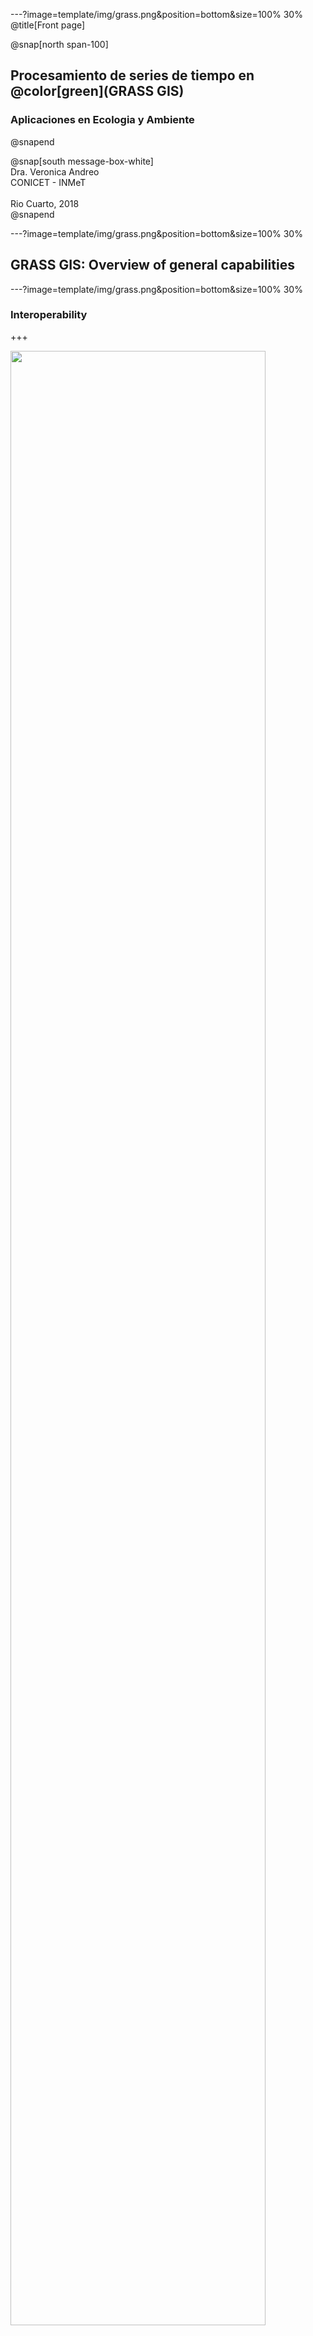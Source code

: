 ---?image=template/img/grass.png&position=bottom&size=100% 30%
@title[Front page]

@snap[north span-100]
<br>
<h2>Procesamiento de series de tiempo en @color[green](GRASS GIS)</h2>
<h3>Aplicaciones en Ecologia y Ambiente</h3>
@snapend

@snap[south message-box-white]
<br>Dra. Veronica Andreo<br>CONICET - INMeT<br><br>Rio Cuarto, 2018<br>
@snapend

---?image=template/img/grass.png&position=bottom&size=100% 30%

## GRASS GIS: Overview of general capabilities

---?image=template/img/grass.png&position=bottom&size=100% 30%

### Interoperability

+++

<img src="assets/img/grass_database_vs_geodata.png" width="90%">

+++
@title[Import/Export]

@snap[north span-100]
Modules for import/export of vector and raster maps
@snapend

@snap[west span-50]
<img src="assets/img/File_raster_import.png">
@snapend

@snap[east span-50]
<img src="assets/img/File_raster_export.png">
@snapend

---?image=template/img/grass.png&position=bottom&size=100% 30%

### Raster data processing

+++

@snap[north span-100]
Raster menu
@snapend

@snap[west span-60]
<img src="assets/img/Raster_menu.png" width="40%">
@snapend

@snap[east span-40]
Most of these modules will work with:
- Raster data: DEMs, land cover, climatic maps...
- Imagery data: Landsat, MODIS, SPOT, QuickBird...
@snapend

@snap[south span-100]
[Raster processing](https://grass.osgeo.org/grass74/manuals/rasterintro.html) manual
@snapend

+++

@snap[north span-100]
Resampling
@snapend

@snap[west span-50]
<img src="assets/img/Raster_resample_options.png" width="60%">
@snapend

@snap[east span-50]
Examples:
- [r.resamp.interp](https://grass.osgeo.org/grass74/manuals/r.resamp.interp.html): Resamples raster map to a finer grid using interpolation (nearest, bilinear, bicubic)
- [r.resamp.stats](https://grass.osgeo.org/grass74/manuals/r.resamp.stats.html): Resamples raster map layers to a coarser grid using aggregation
@snapend

+++

@snap[north span-100]
Raster overlay
@snapend

@snap[west span-50]
<img src="assets/img/Raster_overlay_options.png" width="60%">
<br>
<img src="assets/img/r_patch.png">
@snapend

@snap[east span-50]
Examples:
- [r.series](https://grass.osgeo.org/grass74/manuals/r.series.html): Allows to aggregate a list of maps with different methods, i.e., average, minimum, maximum, etc.
- [r.patch](https://grass.osgeo.org/grass74/manuals/r.patch.html): Creates a composite raster map using known category values from one (or more) map(s) to fill in areas of "no data" in another map
@snapend

+++

@snap[north span-100]
Hydrological modeling
@snapend

@snap[west span-50]
<img src="assets/img/Raster_hydro.png" width="60%">
@snapend

@snap[east span-50]
... plus several other add-ons, including

<img src="assets/img/r_stream_addons.jpg">

<a href="https://doi.org/10.1016/j.cageo.2011.03.003">Jasiewics and Metz, 2011</a>
@snapend

+++

@snap[north span-100]
Landscape and patch analysis
@snapend

@snap[west span-40]
<img src="assets/img/Raster_landscape.png">
@snapend

@snap[east span-60]
... plus several add-ons for "patch analysis"

<img src="assets/img/Raster_r_pi_addons.png">
@snapend

---?image=template/img/grass.png&position=bottom&size=100% 30%

### Satellite imagery processing

+++

Imagery menu

<img src="assets/img/Imagery_menu.png" width="60%">

[Image processing](https://grass.osgeo.org/grass74/manuals/imageryintro.html) manual

+++

@snap[north span-100]
Manage colors
@snapend

@snap[west span-50]
<img src="assets/img/Imagery_colors.png" width="60%">
@snapend

@snap[east span-50]
[i.colors.enhance](https://grass.osgeo.org/grass74/manuals/i.colors.enhance.html)

<img src="assets/img/i.colors.enhance.jpg">
@snapend

+++

@snap[north span-100]
Transform
@snapend

@snap[west span-50]
<img src="assets/img/Imagery_transform.png" width="60%">
@snapend

@snap[east span-50]
Examples:
- [i.pca](https://grass.osgeo.org/grass74/manuals/i.pca.html): Principal components analysis (PCA) for image processing
- [i.fft](https://grass.osgeo.org/grass74/manuals/i.fft.html): Fast Fourier Transform (FFT) for image processing
- [i.pansharpen](https://grass.osgeo.org/grass74/manuals/i.pansharpen.html): Image fusion algorithms to sharpen multispectral with high-res panchromatic channels 
@snapend

+++

@snap[north span-100]
Classification and Segmentation
@snapend

@snap[west span-50]
<img src="assets/img/Imagery_classification.png" width="60%">

@ul
- Supervised (maxlik, smap)
- Unsupervised
- Segmentation
@ulend
@snapend

@snap[east span-50]
... plus many add-ons: 
- r.learn.ml 
- i.segment.\*
- i.superpixels.slic
- i.ann.\*
- and more...
@snapend

@snap[south span-100]
cite M. Lennert papers
@snapend

+++

@snap[north span-100]
Generic RS tools and tools for specific sensors
@snapend

@snap[west span-60]
<img src="assets/img/Imagery_satellite_especif_tools.png" width="60%">

... plus add-ons for MODIS, Sentinel2, Landsat, SRTM, GPM, etc.
@snapend

@snap
<img src="assets/img/i_atcor_B02_atcorr.png">

@size[18px](Sentinel-2A Band 02 with applied atmospheric correction)
@snapend

+++

@snap[north span-100]
RS derived products
@snapend

@snap[west span-50]
<img src="assets/img/Imagery_products.png" width="60%">
@snapend

@snap[east span-50]
Add-ons: 
- [i.wi](https://grass.osgeo.org/grass74/manuals/addons/i.wi.html)
- [i.lswt](https://grass.osgeo.org/grass74/manuals/addons/i.lswt.html)
- [i.landsat8.swlst](https://grass.osgeo.org/grass74/manuals/addons/i.landsat8.swlst.html)
- [i.rh](https://grass.osgeo.org/grass74/manuals/addons/i.rh.html)
- [i.water](https://grass.osgeo.org/grass74/manuals/addons/i.water.html)
@snapend

+++

@snap[north span-100]
Evapotranspiration
@snapend

@snap[west span-50]
<img src="assets/img/Imagery_ET.png" width="60%">
@snapend

@snap[east span-50]
... and in add-ons
@snapend

---?image=template/img/grass.png&position=bottom&size=100% 30%

### 3D raster processing

+++

@snap[west span-50]
<img src="assets/img/3D_raster_menu.png" width="50%">
@snapend

@snap[east span-50]
<img src="assets/img/raster3d_layout.png">
<br>
@size[18px](3D raster map coordinate system and internal tile layout)
@snapend

@snap[south span-100]
[3D raster processing](https://grass.osgeo.org/grass74/manuals/raster3dintro.html) manual
@snapend

---?image=template/img/grass.png&position=bottom&size=100% 30%

### Vector data processing

+++

@snap[north span-100]
Vector menu
@snapend

@snap[west span-50]
<img src="assets/img/Vector_menu.png" width="40%">
@snapend

@snap[east span-50]
<img src="assets/img/vector_types.png">

Topological vector formats in GRASS GIS
@snapend

@snap[south span-100]
[Vector processing](https://grass.osgeo.org/grass74/manuals/vectorintro.html) manual
@snapend

+++

@snap[north span-100]
Topology maintenance
@snapend

@snap[west span-50]
<img src="assets/img/Vector_topology_maint.png">
@snapend

@snap[east span-50]
<img src="assets/img/v_clean.png"><br>
<img src="assets/img/v_generalize_smooth.png"><br>
See also: [v.generalize](https://grasswiki.osgeo.org/wiki/V.generalize_tutorial) tutorial
@snapend

+++

@snap[north span-100]
Selection and overlaying
@snapend

@snap[west span-50]
<img src="assets/img/Vector_select.png" width="60%">
<br>
<img src="assets/img/Vector_overlay.png" width="60%">
@snapend

@snap[east span-50]
<img src="assets/img/v_select_op_touches.png">
<br>
<img src="assets/img/v_overlay_op_not.png">
@spanend

+++
@snap[north span-100]
Network analysis
@snapend

@snap[west span-50]
<img src="assets/img/Vector_network_analysis.png">
@spanend

@snap[east span-50]
<img src="assets/img/v_net_distance.png">
@snapend

+++

@snap[west span-50]
Report and stats

<img src="assets/img/Vector_report_stats.png">

<img src="assets/img/v_univar.png">
@snapend

@snap[east span-50]
Update attributes

<img src="assets/img/Vector_update_attr.png">

<img src="assets/img/v_rast_stats.png">
@snapend

---?image=template/img/grass.png&position=bottom&size=100% 30%

### Database management

+++

@snap[nort-west span-50]
<img src="assets/img/DB_menu.png" width="50%">
@snapend

@snap[south-west span-50]
<img src="assets/img/db_execute.png">
@snapend

@snap[east span-50]
<img src="assets/img/vector_db_connections.png">
@snapend

---?image=template/img/grass.png&position=bottom&size=100% 30%

### Temporal data processing

+++

<img src="assets/img/Temporal_menu.png" width="50%">

We'll see this in more detail on Thursday @fa[smile-o fa-spin text-green]

+++

<img src="assets/img/tgrass_flowchart.png" width=80%>

---?image=template/img/grass.png&position=bottom&size=100% 30%

### Graphical modeler

+++

@snap[north span-100]
Flowchart view plus Python translation
@snapend

@snap[west span-50]
<img src="assets/img/graphical_modeller.png">
@snapend 

@snap[east span-50]
<img src="assets/img/graphical_modeller_python.png" width="80%">
@snapend

@snap[south span-100]
See [g.gui.gmodeler](https://grass.osgeo.org/grass74/manuals/wxGUI.gmodeler.html) manual page for further details.
@snapend

---?image=template/img/grass.png&position=bottom&size=100% 30%

### Visualization tools

+++

Map display: console tab

<img src="assets/img/map_display_and_gui_console.png" width="80%">

+++

Map display: data tab

<img src="assets/img/map_display_and_data_tab.png" width="80%">

+++

Map display: 3D view

<img src="assets/img/3d_view.png" width="80%">

+++

@snap[north span-100]
Wx-monitors
@snapend

@snap[west span-35]
Run in the terminal:
<br>
```
d.mon wx0
d.rast map=elevation
d.vect map=roadsmajor
```
<br>
@snapend

@snap[east span-65]
<img src="assets/img/wx_monitor.png" width="80%">
@snapend

@snap[south span-100]
@size[24px](The wx-monitors have the same "buttons" than the main Map Display in the GUI)
@snapend

+++

Map-swipe

<img src="assets/img/map_swipe.png" width="70%">

[g.gui.mapswipe](https://grass.osgeo.org/grass74/manuals/g.gui.mapswipe.html)

+++

Animation tool

<img src="assets/img/lsat5_animation.gif" width="80%">

[g.gui.animation](https://grass.osgeo.org/grass74/manuals/g.gui.animation.html)

---?image=template/img/grass.png&position=bottom&size=100% 30%

### Cartographic composer

+++

<img src="assets/img/cartographic_comp_draft.png" width="60%">

[g.gui.psmap](https://grass.osgeo.org/grass77/manuals/g.gui.psmap.html)

+++

Export as .ps .eps or .pdf

<img src="assets/img/elevation.png" width="60%">

+++?code=code/elevation.psmap

@snap[north-east template-note text-gray]
Example of a .psmap file to automatize cartographic composition
@snapend

@[19](raster map)
@[21-29](vector of areas)
@[30-40](vector of lines)
@[41-49](color table, i.e., raster legend)
@[50-57](vector legend)
@[58-67](scale bar)

---?image=template/img/grass.png&position=bottom&size=100% 30%

### Add-ons

---

Some other cool add-ons we'll use:

@ul
- [i.modis](https://grass.osgeo.org/grass74/manuals/addons/i.modis.html)
- [i.sentinel](https://grass.osgeo.org/grass74/manuals/addons/i.sentinel.html)
- [r.learn.ml](https://grass.osgeo.org/grass74/manuals/addons/r.learn.ml.html)
- [r.hants](https://grass.osgeo.org/grass74/manuals/addons/r.hants.html)
- [r.seasons](https://grass.osgeo.org/grass74/manuals/addons/r.seasons.html)
- [r.bioclim](https://grass.osgeo.org/grass74/manuals/addons/r.bioclim.html)
@ulend

Just don't forget to check <br>
https://grass.osgeo.org/grass74/manuals/addons/ <br>
from time to time @fa[grin-alt text-green]

--- 

**Thanks for your attention!!**

![GRASS GIS logo](assets/img/grass_logo_alphab.png)

---

@snap[north span-90]
<br><br><br>
Move on to: 
<br>
[Raster data processing](https://gitpitch.com/veroandreo/curso-grass-gis-rioiv/master?p=slides/03_raster&grs=gitlab#/)
@snapend

@snap[south span-50]
@size[18px](Presentation powered by)
<br>
<a href="https://gitpitch.com/">
<img src="assets/img/gitpitch_logo.png" width="20%"></a>
@snapend

<!--- <p><span class="slide-title">Flowchart view plus Python translation</span></p> --->